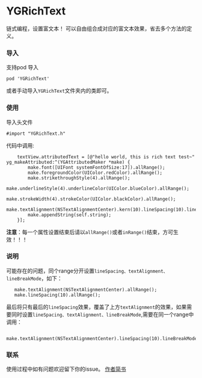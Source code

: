 # YGRichText
链式编程，设置富文本！
可以自由组合成对应的富文本效果，省去多个方法的定义。

### 导入
支持pod 导入
```
pod 'YGRichText'
```
或者手动导入`YGRichText`文件夹内的类即可。

### 使用
导入头文件
```
#import "YGRichText.h"
```
代码中调用:
```
    textView.attributedText = [@"hello world, this is rich text test~" yg_makeAttributed:^(YGAttributedMaker *make) {
        make.font([UIFont systemFontOfSize:17]).allRange();
        make.foregroundColor(UIColor.redColor).allRange();
        make.strikethroughStyle(4).allRange();
        make.underlineStyle(4).underlineColor(UIColor.blueColor).allRange();
        make.strokeWidth(4).strokeColor(UIColor.blackColor).allRange();
        make.textAlignment(NSTextAlignmentCenter).kern(10).lineSpacing(10).lineBreakMode(NSLineBreakByCharWrapping).allRange();
        make.appendString(self.string);
    }];
```
**注意**：每一个属性设置结束后请以`allRange()`或者`inRange()`结束，方可生效！！！

### 说明
可能存在的问题，同个range分开设置`lineSpacing、textAlignment、lineBreakMode`，如下：
```
   make.textAlignment(NSTextAlignmentCenter).allRange();
   make.lineSpacing(10).allRange();
```
最后将只有最后的`lineSpacing`效果，覆盖了上方`textAlignment`的效果，如果需要同时设置`lineSpacing、textAlignment、lineBreakMode`,需要在同一个range中调用：
```
 make.textAlignment(NSTextAlignmentCenter).lineSpacing(10).lineBreakMode(NSLineBreakByCharWrapping).allRange();
```

### 联系
使用过程中如有问题欢迎留下你的issue。
[作者简书](https://www.jianshu.com/u/0a00afec8c29)



